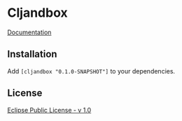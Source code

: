 # Cljandbox

[Documentation](http://maydaniel.github.com/cljandbox)

## Installation

Add `[cljandbox "0.1.0-SNAPSHOT"]` to your dependencies.

## License

[Eclipse Public License - v 1.0](http://github.com/MayDaniel/cljandbox/raw/master/LICENSE)
